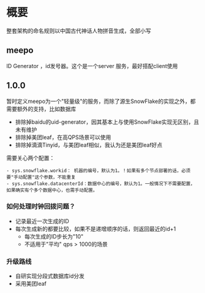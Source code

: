 
# 概要

整套架构的命名规则以中国古代神话人物拼音生成，全部小写

## meepo

ID Generator ，id发号器。这个是一个server 服务，最好搭配client使用

## 1.0.0

暂时定义meepo为一个"轻量级"的服务，而除了源生SnowFlake的实现之外，都需要额外的支持，比如数据库

- 排除掉baidu的uid-generator，因其基本上与使用SnowFlake实现无区别，且未有维护
- 排除掉美团leaf，在高QPS场景可以使用
- 排除掉滴滴Tinyid，与美团leaf相似，我认为还是美团leaf好点

需要关心两个配置：

```
- sys.snowflake.workid： 机器的编号，默认为1。！如果有多个节点部署的话，必须要"手动配置"这个参数，不能重复
- sys.snowflake.datacenterId：数据中心的编号，默认为1。一般情况下不需要配置，如果确实有个多个数据中心，也需手动配置。
```

### 如何处理时钟回拨问题？

- 记录最近一次生成的ID
- 每次生成新的都要比较，如果不是递增顺序的话，则返回最近的id+1
  - 每次生成的ID步长为"10"
  - 不适用于"平均" qps > 1000的场景

### 升级路线

- 自研实现分段式数据库id分发
- 采用美团leaf

